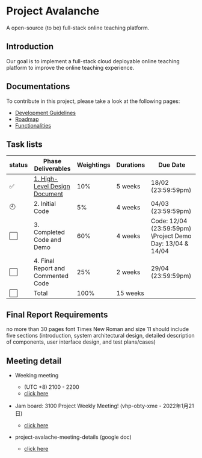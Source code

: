 # Project Avalanche
A open-source (to be) full-stack online teaching platform.

## Introduction
Our goal is to implement a full-stack cloud deployable online teaching platform to improve the online teaching experience.

## Documentations
To contribute in this project, please take a look at the following pages:

- [Development Guidelines](documentations/Development%20Guidelines.md)
- [Roadmap](documentations/Roadmap.md)
- [Functionalities](documentations/Functionalities.md)

## Task lists  

|status | Phase Deliverables  | Weightings | Durations | 	Due Date |  
|------------- | -------------  | ------------- |------------- | ------------- |
| ✅ | [1. High-Level Design Document](https://github.com/DoubleSpicy/avalanche/tree/main/documentations/1.%20High-Level%20Design%20Document)| 10%  | 	5 weeks	| 18/02 (23:59:59pm)|
| :clock9: |2. Initial Code	| 5%	|4 weeks	| 04/03 (23:59:59pm)
| ⬜ |3. Completed Code and Demo |	60%	 |4 weeks |	 Code: 12/04 (23:59:59pm) \Project Demo Day: 13/04 & 14/04
| ⬜ |4. Final Report and Commented Code	|25%	|2 weeks	|29/04 (23:59:59pm)
| ⬜ |Total |	100%|	15 weeks	

## Final Report Requirements
no more than 30 pages
font Times New Roman and size 11
should include five sections (introduction, system architectural design, detailed description of components, user interface design, and test plans/cases)

## Meeting detail
- Weeking meeting  
  - (UTC +8) 2100 - 2200  
  - [click here](https://meet.google.com/vhp-obty-xme)  

- Jam board: 3100 Project Weekly Meeting! (vhp-obty-xme - 2022年1月21日)
  - [click here](https://jamboard.google.com/1PJB25xDlft9iBMjHkKCqzYu3oeu-JygIuYVNXBHqP5Y/viewer?f=1)
 
- project-avalache-meeting-details (google doc)  
  - [click here](https://docs.google.com/document/d/10L72o-qWSt5bQCInW-Q8m7COkIul0dFd-7WDEdRXo0Q/edit)

